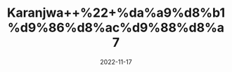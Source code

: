 ---
title: 'Karanjwa++%22+%da%a9%d8%b1%d9%86%d8%ac%d9%88%d8%a7'
date: '2022-11-17' 
metatag: '' 
inventory: '0' 
draft: false 
# meta description 
shortDescripton: 'Bonduc+Nut+%22++is+a+medicinal+herb+mainly+used+for+skin+disorders.+Karanjwa+is+widely+used+in+managing+constipation+as+it+helps+to+improve+gut+motility+and+has+a+laxative+property.'
description: 'Seed+%d8%aa%d8%ae%d9%85++%d8%a8%db%8c%d8%ac'
longdescription: ''
tags: ''
brand: ''
subCategory: ''
unit: '10 gm-Pk'
sellCount: '0'
featured: True
# product Price
price: '50.0'
# Product Short Description
shortDescription: 'Bonduc+Nut+%22++is+a+medicinal+herb+mainly+used+for+skin+disorders.+Karanjwa+is+widely+used+in+managing+constipation+as+it+helps+to+improve+gut+motility+and+has+a+laxative+property.'
productID: 'C509B077-F623-ED11-9968-005056B3A416'
type: 'products'
category: 'Seed+%d8%aa%d8%ae%d9%85++%d8%a8%db%8c%d8%ac' 
thumnailproduct: 'https://eraconnect.blob.core.windows.net/product-images/aminsaddiquidawakhana/C509B077-F623-ED11-9968-005056B3A416.webp' 
images:
  - image: 'https://eraconnect.blob.core.windows.net/product-images/aminsaddiquidawakhana/C509B077-F623-ED11-9968-005056B3A416.webp'  
Variants:
---